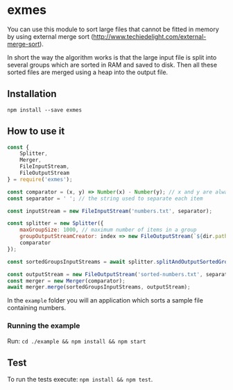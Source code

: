 # exmes

You can use this module to sort large files that cannot be fitted in memory by using external merge sort (http://www.techiedelight.com/external-merge-sort).

In short the way the algorithm works is that the large input file is split into several groups which are sorted in RAM and saved to disk. Then all these sorted files are merged using a heap into the output file.

## Installation

`npm install --save exmes`

## How to use it

```javascript
const { 
    Splitter, 
    Merger, 
    FileInputStream, 
    FileOutputStream 
} = require('exmes');

const comparator = (x, y) => Number(x) - Number(y); // x and y are always strings
const separator = ' '; // the string used to separate each item

const inputStream = new FileInputStream('numbers.txt', separator); 

const splitter = new Splitter({
    maxGroupSize: 1000, // maximum number of items in a group
    groupOutputStreamCreator: index => new FileOutputStream(`${dir.path}/group-${index}`, separator), // how to create a file for each sorted group
    comparator
});

const sortedGroupsInputStreams = await splitter.splitAndOutputSortedGroups(inputStream);

const outputStream = new FileOutputStream('sorted-numbers.txt', separator);
const merger = new Merger(comparator);
await merger.merge(sortedGroupsInputStreams, outputStream);
```

In the `example` folder you will an application which sorts a sample file containing numbers.

### Running the example

Run: `cd ./example && npm install && npm start`

## Test

To run the tests execute: `npm install && npm test`.